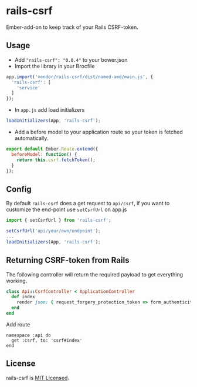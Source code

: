 # rails-csrf

Ember-add-on to keep track of your Rails CSRF-token.

## Usage

* Add `"rails-csrf": "0.0.4"` to your bower.json
* Import the library in your Brocfile

```js
app.import('vendor/rails-csrf/dist/named-amd/main.js', {
  'rails-csrf': [
    'service'
  ]
});
```
* In `app.js` add load initializers

```js
loadInitializers(App, 'rails-csrf');
```

* Add a before model to your application route so your token is
  fetched automatically.

```js
export default Ember.Route.extend({
  beforeModel: function() {
    return this.csrf.fetchToken();
  }
});
```

## Config
By default `rails-csrf` does a get request to `api/csrf`, if you
want to customize the end-point use `setCsrfUrl` on app.js

```js
import { setCsrfUrl } from 'rails-csrf';

setCsrfUrl('api/your/own/endpoint');
...
loadInitializers(App, 'rails-csrf');
```

## Returning CSRF-token from Rails

The following controller will return the required payload to get
everything working.

```ruby
class Api::CsrfController < ApplicationController
  def index
    render json: { request_forgery_protection_token => form_authenticity_token }.to_json
  end
end
```

Add route

```
namespace :api do
  get :csrf, to: 'csrf#index'
end
```

## License
rails-csrf is [MIT Licensed](https://github.com/abuiles/rails-csrf/blob/master/LICENSE).
